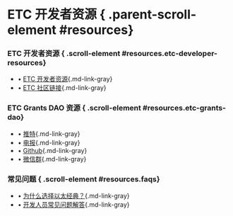 # ETC 开发者资源 { .parent-scroll-element #resources}

### ETC 开发者资源 { .scroll-element #resources.etc-developer-resources}

- • [ETC 开发者资源](https://ethereumclassic.org/development/){.md-link-gray}
- • [ETC 社区链接](https://ethereumclassic.org/community){.md-link-gray}

### ETC Grants DAO 资源 { .scroll-element #resources.etc-grants-dao}

- • [推特](https://twitter.com/etcgrantsdao){.md-link-gray}
- • [电报](https://t.me/+HFT390x76c4zYWRh){.md-link-gray}
- • [Github](https://github.com/etcgrantsdao/etc-grants-dao-website){.md-link-gray}
- • [微信群](/wechat){.md-link-gray}

### 常见问题 { .scroll-element #resources.faqs}

- • [为什么选择以太经典？](https://ethereumclassic.org/why-classic){.md-link-gray}
- • [开发人员常见问题解答](https://ethereumclassic.org/faqs/developers){.md-link-gray}
